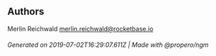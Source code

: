 ## Authors

Merlin Reichwald <merlin.reichwald@rocketbase.io>

###### Generated on 2019-07-02T16:29:07.611Z | Made with @propero/ngm
